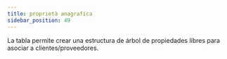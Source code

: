 ```yaml
---
title: proprietà anagrafica
sidebar_position: 49
---
```


La tabla permite crear una estructura de árbol de propiedades libres para asociar a clientes/proveedores.